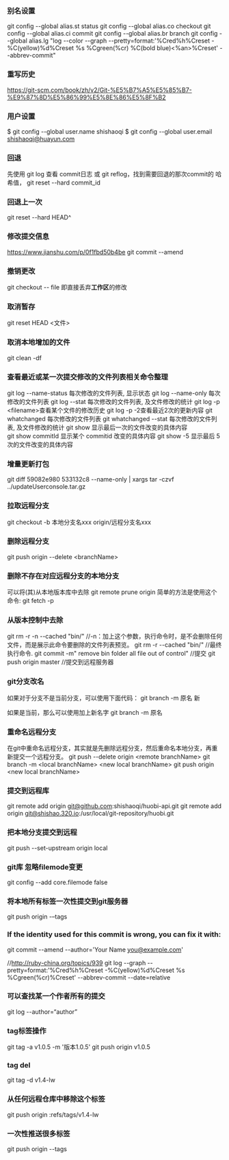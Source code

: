 ### 别名设置
git config --global alias.st status
git config --global alias.co checkout
git config --global alias.ci commit
git config --global alias.br branch
git config --global alias.lg "log --color --graph --pretty=format:'%Cred%h%Creset -%C(yellow)%d%Creset %s %Cgreen(%cr) %C(bold blue)<%an>%Creset' --abbrev-commit"

### 重写历史
https://git-scm.com/book/zh/v2/Git-%E5%B7%A5%E5%85%B7-%E9%87%8D%E5%86%99%E5%8E%86%E5%8F%B2

### 用户设置
$ git config --global user.name shishaoqi
$ git config --global user.email shishaoqi@huayun.com

### 回退
先使用 git log 查看 commit日志 或 git reflog，找到需要回退的那次commit的 哈希值，
git reset --hard commit_id

### 回退上一次
git reset --hard HEAD^

### 修改提交信息
https://www.jianshu.com/p/0f1fbd50b4be
git commit --amend

### 撤销更改
git checkout -- file
即直接丢弃**工作区**的修改

### 取消暂存
git reset HEAD <文件>

### 取消本地增加的文件
git clean -df

### 查看最近或某一次提交修改的文件列表相关命令整理
git log --name-status 每次修改的文件列表, 显示状态
git log --name-only 每次修改的文件列表
git log --stat 每次修改的文件列表, 及文件修改的统计
git log -p \<filename\>查看某个文件的修改历史
git log -p -2查看最近2次的更新内容
git whatchanged 每次修改的文件列表
git whatchanged --stat 每次修改的文件列表, 及文件修改的统计
git show 显示最后一次的文件改变的具体内容  
git show commitId 显示某个 commitid 改变的具体内容
git show -5 显示最后 5 次的文件改变的具体内容


### 增量更新打包
git diff  59082e980 533132c8 --name-only | xargs tar -czvf ../updateUserconsole.tar.gz

### 拉取远程分支
git checkout -b 本地分支名xxx origin/远程分支名xxx

### 删除远程分支
git push origin --delete \<branchName\>

### 删除不存在对应远程分支的本地分支
可以将(其)从本地版本库中去除
git remote prune origin
简单的方法是使用这个命令:
git fetch -p

### 从版本控制中去除
git rm -r -n --cached "bin/" //-n：加上这个参数，执行命令时，是不会删除任何文件，而是展示此命令要删除的文件列表预览。
git rm -r --cached  "bin/"      //最终执行命令. 
git commit -m" remove bin folder all file out of control"    //提交
git push origin master   //提交到远程服务器

### git分支改名
如果对于分支不是当前分支，可以使用下面代码：
    git branch -m 原名 新

如果是当前，那么可以使用加上新名字
    git branch -m 原名

### 重命名远程分支
在git中重命名远程分支，其实就是先删除远程分支，然后重命名本地分支，再重新提交一个远程分支。
git push --delete origin \<remote branchName\>
git branch -m \<local branchName\> \<new local branchName\>
git push origin \<new local branchName\>


### 提交到远程库
git remote add origin git@github.com:shishaoqi/huobi-api.git
git remote add origin git@shishao.320.io:/usr/local/git-repository/huobi.git

### 把本地分支提交到远程
git push --set-upstream origin local


### git库 忽略filemode变更
git config --add core.filemode false


### 将本地所有标签一次性提交到git服务器
git push origin -–tags



### If the identity used for this commit is wrong, you can fix it with:
git commit --amend --author='Your Name <you@example.com>'

//http://ruby-china.org/topics/939
git log --graph --pretty=format:'%Cred%h%Creset -%C(yellow)%d%Creset %s %Cgreen(%cr)%Creset' --abbrev-commit --date=relative

### 可以查找某一个作者所有的提交
git log --author=“author”

### tag标签操作
git tag -a v1.0.5 -m '版本1.0.5'
git push origin v1.0.5

### tag del
git tag -d v1.4-lw
### 从任何远程仓库中移除这个标签
git push origin :refs/tags/v1.4-lw

### 一次性推送很多标签
git push origin --tags